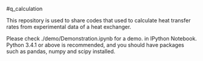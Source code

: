 #q_calculation

This repository is used to share codes that used to calculate heat transfer rates from experimental data of a heat exchanger.

Please check ./demo/Demonstration.ipynb for a demo. in IPython Notebook. Python 3.4.1 or above is recommended, and you should have packages such as pandas, numpy and scipy installed.
